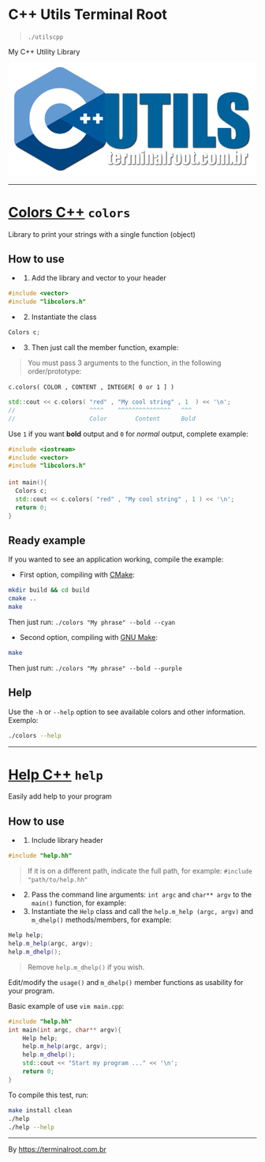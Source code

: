 # C++ Utils Terminal Root

> `./utilscpp`

My C++ Utility Library

![C++ Utils Terminal Root](img/utilscpp.png)

***

# [Colors C++](https://github.com/terroo/utilscpp/tree/master/colors) `colors`

Library to print your strings with a single function (object)

## How to use

+ 1. Add the library and vector to your header

```cpp
#include <vector>
#include "libcolors.h"
```

+ 2. Instantiate the class

```cpp
Colors c;
```

+ 3. Then just call the member function, example:

> You must pass 3 arguments to the function, in the following order/prototype:

`c.colors( COLOR , CONTENT , INTEGER[ 0 or 1 ] )`

```cpp
std::cout << c.colors( "red" , "My cool string" , 1  ) << '\n';
//                     ^^^^    ^^^^^^^^^^^^^^^   ^^^
//                     Color        Content      Bold
```

Use `1` if you want **bold** output and `0` for *normal* output, complete example:

```cpp
#include <iostream>
#include <vector>
#include "libcolors.h"

int main(){
  Colors c;
  std::cout << c.colors( "red" , "My cool string" , 1 ) << '\n';
  return 0;
}
```

## Ready example
If you wanted to see an application working, compile the example:

+ First option, compiling with [CMake](https://cmake.org/):
```sh
mkdir build && cd build
cmake ..
make
```

Then just run: `./colors "My phrase" --bold --cyan`

+ Second option, compiling with [GNU Make](https://www.gnu.org/software/make/):
```sh
make
```

Then just run: `./colors "My phrase" --bold --purple`

## Help
Use the `-h` or `--help` option to see available colors and other information. Exemplo:
```sh
./colors --help
```

***

# [Help C++](https://github.com/terroo/utilscpp/tree/master/help) `help`

Easily add help to your program

## How to use

+ 1. Include library header
```cpp
#include "help.hh"
```
> If it is on a different path, indicate the full path, for example: `#include "path/to/help.hh"`

+ 2. Pass the command line arguments: `int argc` and `char** argv` to the `main()` function, for example:

+ 3. Instantiate the `Help` class and call the `help.m_help (argc, argv)` and `m_dhelp()` methods/members, for example:
```cpp
Help help;
help.m_help(argc, argv);
help.m_dhelp();
```
> Remove `help.m_dhelp()` if you wish.

Edit/modify the `usage()` and `m_dhelp()` member functions as usability for your program.

Basic example of use `vim main.cpp`:

```cpp
#include "help.hh"
int main(int argc, char** argv){
    Help help;
    help.m_help(argc, argv);
    help.m_dhelp();
    std::cout << "Start my program ..." << '\n';
    return 0;
}
```

To compile this test, run:
```sh
make install clean
./help
./help --help
```

***

By <https://terminalroot.com.br>

